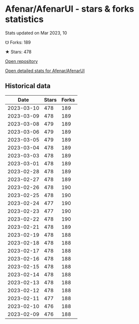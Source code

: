 # Afenar/AfenarUI - stars & forks statistics

Stats updated on Mar 2023, 10

☋ Forks: 189

★ Stars: 478

[Open repository](https://github.com/Afenar/AfenarUI)

[Open detailed stats for Afenar/AfenarUI](https://reviewgithub.com/rep/Afenar/AfenarUI)

## Historical data
| Date | Stars | Forks |
|------|-------|-------|
| 2023-03-10 | 478 | 189 | 
| 2023-03-09 | 478 | 189 | 
| 2023-03-08 | 479 | 189 | 
| 2023-03-06 | 479 | 189 | 
| 2023-03-05 | 479 | 189 | 
| 2023-03-04 | 478 | 189 | 
| 2023-03-03 | 478 | 189 | 
| 2023-03-01 | 478 | 189 | 
| 2023-02-28 | 478 | 189 | 
| 2023-02-27 | 478 | 189 | 
| 2023-02-26 | 478 | 190 | 
| 2023-02-25 | 478 | 190 | 
| 2023-02-24 | 477 | 190 | 
| 2023-02-23 | 477 | 190 | 
| 2023-02-22 | 478 | 190 | 
| 2023-02-21 | 478 | 189 | 
| 2023-02-19 | 478 | 188 | 
| 2023-02-18 | 478 | 188 | 
| 2023-02-17 | 478 | 188 | 
| 2023-02-16 | 478 | 188 | 
| 2023-02-15 | 478 | 188 | 
| 2023-02-14 | 478 | 188 | 
| 2023-02-13 | 478 | 188 | 
| 2023-02-12 | 478 | 188 | 
| 2023-02-11 | 477 | 188 | 
| 2023-02-10 | 476 | 188 | 
| 2023-02-09 | 476 | 188 | 

